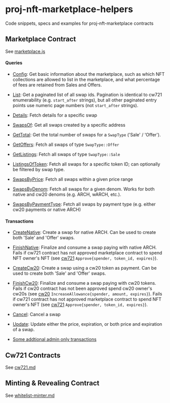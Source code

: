 # proj-nft-marketplace-helpers
Code snippets, specs and examples for proj-nft-marketplace contracts

## Marketplace Contract
See [marketplace.js](./marketplace-contract/marketplace.js)

#### Queries
- [Config](./marketplace-contract/marketplace.js#L12-L50): Get basic information about the marketplace, such as which NFT collections are allowed to list in the marketplace, and what percentage of fees are retained from Sales and Offers.

- [List](./marketplace-contract/marketplace.js#L53-L83): Get a paginated list of all swap ids. Pagination is identical to cw721 enumerability (e.g. `start_after` strings), but all other paginated entry points use numeric page numbers (not `start_after` strings).

- [Details](./marketplace-contract/marketplace.js#L85-L127): Fetch details for a specific swap

- [SwapsOf](./marketplace-contract/marketplace.js#L129-L192): Get all swaps created by a specific address

- [GetTotal](./marketplace-contract/marketplace.js#L194-L220): Get the total number of swaps for a `SwapType` ('Sale' / 'Offer').

- [GetOffers](./marketplace-contract/marketplace.js#L222-L288): Fetch all swaps of type `SwapType::Offer`

- [GetListings](./marketplace-contract/marketplace.js#L290-L349): Fetch all swaps of type `SwapType::Sale`

- [ListingsOfToken](./marketplace-contract/marketplace.js#L351-L416): Fetch all swaps for a specific token ID; can optionally be filtered by swap type.

- [SwapsByPrice](./marketplace-contract/marketplace.js#L418-L486): Fetch all swaps within a given price range

- [SwapsByDenom](./marketplace-contract/marketplace.js#L488-L556): Fetch all swaps for a given denom. Works for both native and cw20 denoms (e.g. ARCH, wARCH, etc.).

- [SwapsByPaymentType](./marketplace-contract/marketplace.js#L558-L624): Fetch all swaps by payment type (e.g. either cw20 payments or native ARCH)

#### Transactions
- [CreateNative](./marketplace-contract/marketplace.js#L628-L675): Create a swap for native ARCH. Can be used to create both 'Sale' and 'Offer' swaps.

- [FinishNative](./marketplace-contract/marketplace.js#L677-L722): Finalize and consume a swap paying with native ARCH. Fails if cw721 contract has not approved marketplace contract to spend NFT owner's NFT (see [cw721](https://github.com/CosmWasm/cw-nfts/blob/main/packages/cw721/README.md) `Approve{spender, token_id, expires}`).

- [CreateCw20](./marketplace-contract/marketplace.js#L724-L770): Create a swap using a cw20 token as payment. Can be used to create both 'Sale' and 'Offer' swaps. 

- [FinishCw20](./marketplace-contract/marketplace.js#L772-L815): Finalize and consume a swap paying with cw20 tokens. Fails if cw20 contract has not been approved spend cw20 owner's cw20s (see [cw20](https://github.com/CosmWasm/cw-plus/blob/main/packages/cw20/README.md) `IncreaseAllowance{spender, amount, expires}`). Fails if cw721 contract has not approved marketplace contract to spend NFT owner's NFT (see [cw721](https://github.com/CosmWasm/cw-nfts/blob/main/packages/cw721/README.md) `Approve{spender, token_id, expires}`).

- [Cancel](./marketplace-contract/marketplace.js#L817-L852): Cancel a swap

- [Update](./marketplace-contract/marketplace.js#L854-L896): Update either the price, expiration, or both price and expiration of a swap.

- [Some addtional admin only transactions](./marketplace-contract/marketplace.js#L898-L911)


## Cw721 Contracts
See [cw721.md](./cw721-contract/cw721.md)

## Minting & Revealing Contract
See [whitelist-minter.md](./minter-contract/whitelist-minter.md)
